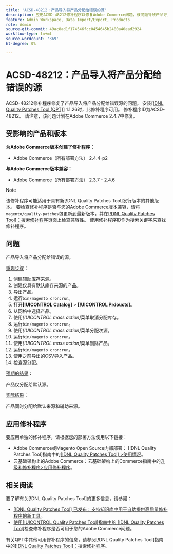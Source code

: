 ```yaml
---
title: 'ACSD-48212：产品导入将产品分配给错误的源'
description: 应用ACSD-48212修补程序以修复Adobe Commerce问题，该问题导致产品导入将产品分配给错误的源。
feature: Admin Workspace, Data Import/Export, Products
role: Admin
source-git-commit: 49ac8ad1f174546fcc0454645b2480a40ead2924
workflow-type: tm+mt
source-wordcount: '369'
ht-degree: 0%

---
```


# ACSD-48212：产品导入将产品分配给错误的源

ACSD-48212修补程序修复了产品导入将产品分配给错误源的问题。 安装[[!DNL Quality Patches Tool (QPT)]](https://experienceleague.adobe.com/en/docs/commerce-knowledge-base/kb/announcements/commerce-announcements/magento-quality-patches-released-new-tool-to-self-serve-quality-patches) 1.1.26时，此修补程序可用。 修补程序ID为ACSD-48212。 请注意，该问题计划在Adobe Commerce 2.4.7中修复。

## 受影响的产品和版本

**为Adobe Commerce版本创建了修补程序：**

* Adobe Commerce（所有部署方法） 2.4.4-p2

**与Adobe Commerce版本兼容：**

* Adobe Commerce（所有部署方法） 2.3.7 - 2.4.6

>[!NOTE]
>
>该修补程序可能适用于具有新[!DNL Quality Patches Tool]发行版本的其他版本。 要检查修补程序是否与您的Adobe Commerce版本兼容，请将`magento/quality-patches`包更新到最新版本，并在[[!DNL Quality Patches Tool]：搜索修补程序页面](https://experienceleague.adobe.com/tools/commerce-quality-patches/index.html)上检查兼容性。 使用修补程序ID作为搜索关键字来查找修补程序。

## 问题

产品导入将产品分配给错误的源。

<u>重现步骤</u>：

1. 创建辅助库存来源。
1. 创建仅具有默认库存来源的产品。
1. 导出产品。
1. 运行`bin/magento cron:run`。
1. 打开&#x200B;**[!UICONTROL Catalog]** > **[!UICONTROL Prdoucts]**。
1. 从网格中选择产品。
1. 使用&#x200B;*[!UICONTROL mass action]*&#x200B;菜单取消分配库存。
1. 运行`bin/magento cron:run`。
1. 使用&#x200B;*[!UICONTROL mass action]*&#x200B;菜单分配次源。
1. 运行`bin/magento cron:run`。
1. 使用&#x200B;*[!UICONTROL mass action]*&#x200B;菜单删除产品。
1. 运行`bin/magento cron:run`。
1. 使用之前导出的CSV导入产品。
1. 检查源分配。

<u>预期的结果</u>：

产品仅分配给默认源。

<u>实际结果</u>：

产品同时分配给默认来源和辅助来源。

## 应用修补程序

要应用单独的修补程序，请根据您的部署方法使用以下链接：

* Adobe Commerce或Magento Open Source内部部署： [!DNL Quality Patches Tool]指南中的[[!DNL Quality Patches Tool] >使用情况](https://experienceleague.adobe.com/docs/commerce-operations/tools/quality-patches-tool/usage.html)。
* 云基础架构上的Adobe Commerce：云基础架构上的Commerce指南中的[升级和修补程序>应用修补程序](https://experienceleague.adobe.com/docs/commerce-cloud-service/user-guide/develop/upgrade/apply-patches.html)。

## 相关阅读

要了解有关[!DNL Quality Patches Tool]的更多信息，请参阅：

* [[!DNL Quality Patches Tool] 已发布：支持知识库中用于自助提供高质量修补程序的新工具](https://experienceleague.adobe.com/en/docs/commerce-knowledge-base/kb/announcements/commerce-announcements/magento-quality-patches-released-new-tool-to-self-serve-quality-patches)。
* [使用[!UICONTROL Quality Patches Tool]指南中的 [!DNL Quality Patches Tool]](/help/tools/quality-patches-tool/patches-available-in-qpt/check-patch-for-magento-issue-with-magento-quality-patches.md)检查修补程序是否可用于您的Adobe Commerce问题。


有关QPT中其他可用修补程序的信息，请参阅[!DNL Quality Patches Tool]指南中的[[!DNL Quality Patches Tool]：搜索修补程序](https://experienceleague.adobe.com/tools/commerce-quality-patches/index.html)。
